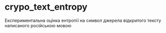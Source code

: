 # crypo_text_entropy
Експериментальна оцінка ентропії на символ джерела відкритого тексту написаного російською мовою
